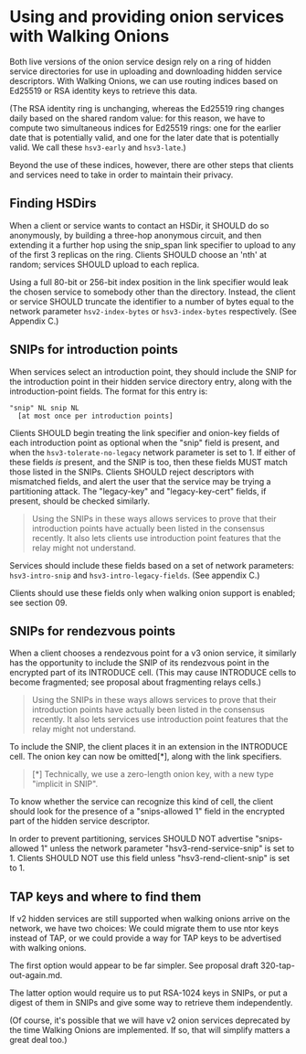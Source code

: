 # Using and providing onion services with Walking Onions

Both live versions of the onion service design rely on a ring of
hidden service directories for use in uploading and downloading
hidden service descriptors.  With Walking Onions, we can use routing
indices based on Ed25519 or RSA identity keys to retrieve this data.

(The RSA identity ring is unchanging, whereas the Ed25519 ring
changes daily based on the shared random value: for this reason, we
have to compute two simultaneous indices for Ed25519 rings: one for
the earlier date that is potentially valid, and one for the later
date that is potentially valid. We call these `hsv3-early` and
`hsv3-late`.)

Beyond the use of these indices, however, there are other steps that
clients and services need to take in order to maintain their privacy.

## Finding HSDirs

When a client or service wants to contact an HSDir, it SHOULD do so
anonymously, by building a three-hop anonymous circuit, and then
extending it a further hop using the snip_span link specifier to
upload to any of the first 3 replicas on the ring.  Clients SHOULD
choose an 'nth' at random; services SHOULD upload to each replica.

Using a full 80-bit or 256-bit index position in the link specifier
would leak the chosen service to somebody other than the directory.
Instead, the client or service SHOULD truncate the identifier to a
number of bytes equal to the network parameter `hsv2-index-bytes` or
`hsv3-index-bytes` respectively.  (See Appendix C.)

## SNIPs for introduction points

When services select an introduction point, they should include the
SNIP for the introduction point in their hidden service directory
entry, along with the introduction-point fields.  The format for
this entry is:

    "snip" NL snip NL
      [at most once per introduction points]


Clients SHOULD begin treating the link specifier and onion-key
fields of each introduction point as optional when the "snip" field
is present, and when the `hsv3-tolerate-no-legacy` network parameter
is set to 1. If either of these fields _is_ present, and the SNIP is
too, then these fields MUST match those listed in the SNIPs.
Clients SHOULD reject descriptors with mismatched fields, and alert
the user that the service may be trying a partitioning attack.
The "legacy-key" and "legacy-key-cert" fields, if present, should be
checked similarly.

> Using the SNIPs in these ways allows services to prove that their
> introduction points have actually been listed in the consensus
> recently.  It also lets clients use introduction point features
> that the relay might not understand.

Services should include these fields based on a set of network
parameters: `hsv3-intro-snip` and `hsv3-intro-legacy-fields`.
(See appendix C.)

Clients should use these fields only when walking onion support is
enabled; see section 09.

## SNIPs for rendezvous points

When a client chooses a rendezvous point for a v3 onion service, it
similarly has the opportunity to include the SNIP of its rendezvous
point in the encrypted part of its INTRODUCE cell.  (This may cause
INTRODUCE cells to become fragmented; see proposal about fragmenting
relays cells.)

> Using the SNIPs in these ways allows services to prove that their
> introduction points have actually been listed in the consensus
> recently.  It also lets services use introduction point features
> that the relay might not understand.

To include the SNIP, the client places it in an extension in the
INTRODUCE cell.  The onion key can now be omitted[*], along with
the link specifiers.

> [*] Technically, we use a zero-length onion key, with a new type
> "implicit in SNIP".

To know whether the service can recognize this kind of cell, the
client should look for the presence of a "snips-allowed 1" field in
the encrypted part of the hidden service descriptor.

In order to prevent partitioning, services SHOULD NOT advertise
"snips-allowed 1" unless the network parameter
"hsv3-rend-service-snip" is set to 1.  Clients SHOULD NOT use this
field unless "hsv3-rend-client-snip" is set to 1.

## TAP keys and where to find them

If v2 hidden services are still supported when walking onions arrive
on the network, we have two choices:  We could migrate them to use
ntor keys instead of TAP, or we could provide a way for TAP keys to
be advertised with walking onions.

The first option would appear to be far simpler. See
proposal draft 320-tap-out-again.md.

The latter option would require us to put RSA-1024 keys in SNIPs, or
put a digest of them in SNIPs and give some way to retrieve them
independently.

(Of course, it's possible that we will have v2 onion services
deprecated by the time Walking Onions are implemented.  If so, that
will simplify matters a great deal too.)


